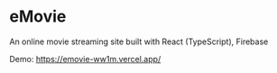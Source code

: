 # eMovie

An online movie streaming site built with React (TypeScript), Firebase

Demo: https://emovie-ww1m.vercel.app/
